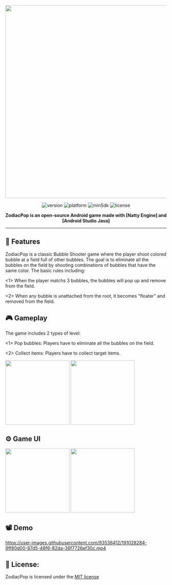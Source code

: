 <div align="center">
<img src="https://github.com/nativegamestudio/animals-pop/blob/master/app/src/main/res/drawable/logo.png" width="600">

![version](https://img.shields.io/badge/version-1.0-brightgreen)
![platform](https://img.shields.io/badge/platform-Android-brightgreen)
![minSdk](https://img.shields.io/badge/minSdk-26-brightgreen)
![license](https://img.shields.io/badge/license-MIT-brightgreen)


**ZodiacPop is an open-source Android game made with [Natty Engine] and [Android Studio Java]**
</div>

---

## :pushpin: Features
ZodiacPop is a classic Bubble Shooter game where the player shoot colored bubble at a field full of other bubbles. 
The goal is to eliminate all the bubbles on the field by shooting combinations of bubbles that have the same color.
The basic rules including:

<1> When the player matchs 3 bubbles, the bubbles will pop up and remove from the field.

<2> When any bubble is unattached from the root, it becomes "floater" and removed from the field.

## :video_game: Gameplay
The game includes 2 types of level:

<1> Pop bubbles: Players have to eliminate all the bubbles on the field.

<2> Collect items: Players have to collect target items.

<img src="https://user-images.githubusercontent.com/93536412/191021467-71219d61-936d-4380-a8eb-275084a7ee56.gif" width="200"> <img src="https://user-images.githubusercontent.com/93536412/191022367-0200d068-d672-4641-b68a-5bff3711e56e.gif" width="200">

## :gear: Game UI
<img src="https://user-images.githubusercontent.com/93536412/191028910-af94c7ed-dcd2-47e7-a670-25234ffb9237.jpg" width="200"> <img src="https://user-images.githubusercontent.com/93536412/227770595-8c870a4c-ba19-4dc4-98b3-b03e6a73cc9b.jpg" width="200">

## :film_projector: Demo
https://user-images.githubusercontent.com/93536412/191028284-9ff80d00-87d5-48f6-82da-36f7726ef30c.mp4


## :scroll: License:
ZodiacPop is licensed under the [MIT license](https://github.com/jbr-madgamingdev/ZodiacPop/blob/master/LICENSE)
